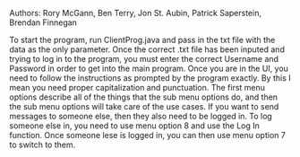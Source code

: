Authors: Rory McGann, Ben Terry, Jon St. Aubin, Patrick Saperstein, Brendan Finnegan

To start the program, run ClientProg.java and pass in the txt file with the data as the only parameter.
Once the correct .txt file has been inputed and trying to log in to the program, you must enter the correct Username and Password in order to get into the main program.
Once you are in the UI, you need to follow the instructions as prompted by the program exactly. By this I mean you need proper capitalization and punctuation.
The first menu options describe all of the things that the sub menu options do, and then the sub menu options will take care of the use cases.
If you want to send messages to someone else, then they also need to be logged in. To log someone else in, you need to use menu option 8 and use the Log In function. Once someone lese is logged in, you can then use menu option 7 to switch to them.
